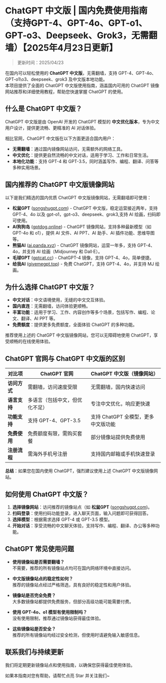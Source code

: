 # ChatGPT 中文版 | 国内免费使用指南（支持GPT-4、GPT-4o、GPT-o1、GPT-o3、Deepseek、Grok3，无需翻墙）【2025年4月23日更新】

> 更新时间：2025/04/23

在国内可以轻松使用的 **ChatGPT 中文版**，无需翻墙，支持 GPT-4、GPT-4o、GPT-o1\o3、deepseek、grok3 及中文版本地功能。  
本项目提供了全面的 ChatGPT 中文版使用指南，涵盖国内可用的 ChatGPT 镜像网站推荐和详细使用教程，帮助您快速掌握 ChatGPT 的使用。

## 什么是 ChatGPT 中文版？

ChatGPT 中文版是由 OpenAI 开发的 ChatGPT 模型的 **中文优化版本**，专为中文用户设计，提供更流畅、更精准的 AI 对话体验。

相比官网，ChatGPT 中文版在以下方面更适合国内用户：

- **无需翻墙**：通过国内镜像网站访问，无需额外的网络工具。
- **中文优化**：提供更自然流畅的中文对话，适用于学习、工作和日常生活。
- **本地化功能**：支持 GPT-4 和 GPT-3.5，同时涵盖写作、编程、翻译、问答等多种实用场景。

## 国内推荐的 ChatGPT 中文版镜像网站

以下是我们精选的国内优质 ChatGPT 中文版镜像网站，无需翻墙即可使用：

- **松鼠GPT** ([songshugpt.com](https://songshugpt.com)) - ChatGPT 中文版，稳定运营接近两年，支持 GPT-4、4o 以及 gpt-o1，gpt-o3、deepseek、grok3,支持 AI 绘画，扫码即可使用。
- **AI狗狗岛** ([gptdog.online](https://gptdog.online)) - ChatGPT 镜像网站，支持多种最新模型（如 GPT-4o 和 o1），提供 AI 文件、AI PPT、AI 助手、AI 插件功能、思维导图等。
- **熊猫AI** ([ai.panda.xyz](https://ai.panda.xyz)) - ChatGPT 镜像网站，运营一年多，支持 GPT-4、4o，并支持 AI 绘画（Midjourney 和 Dall·E）。
- **毛球GPT** ([gptcat.cc](https://gptcat.cc)) - ChatGPT-4 镜像，支持 GPT-4、4o，简单便捷。
- **给我AI** ([givemegpt.top](https://givemegpt.top)) - 免费 ChatGPT，支持 GPT-4、4o，并支持 MJ 绘画。

## 为什么选择 ChatGPT 中文版？

- **中文对话**：中文语境使用，无缝的中文交互体验。
- **国内直连**：无需翻墙，访问体验更顺畅。
- **丰富功能**：适用于学习、工作、内容创作等多个场景，包括写作、编程、论文、翻译、AI PPT 等。
- **免费额度**：提供更多免费额度，全面体验 ChatGPT 的多种功能。

推荐使用上述的 ChatGPT 中文版镜像网站，您可以无障碍地使用 ChatGPT，享受顺畅的在线使用体验。

## ChatGPT 官网与 ChatGPT 中文版的区别

| 对比项       | ChatGPT 官网                        | ChatGPT 中文版（镜像网站）        |
|--------------|-----------------------------------|----------------------------------|
| **访问方式**   | 需翻墙，访问速度受限               | 无需翻墙，国内快速访问            |
| **语言支持**   | 多语言（包括中文，但优化不足）      | 专注中文优化，响应更快速          |
| **功能支持**   | 支持 GPT-4、GPT-3.5               | 支持 ChatGPT 全模型，更多中文版功能 |
| **免费使用**   | 免费额度有限，需购买套餐           | 部分镜像站提供免费使用           |
| **注册流程**   | 需海外手机号注册                  | 支持国内邮箱或手机快速登录        |

**总结**：如果您在国内使用 ChatGPT，强烈建议使用上述 ChatGPT 中文版镜像网站。

## 如何使用 ChatGPT 中文版？

1. **选择镜像网站**：访问推荐的镜像站点（如 **松鼠GPT** ([songshugpt.com](https://songshugpt.com))。
2. **扫码登录**：使用扫码功能登录，进入聊天页面，输入问题即可获得回答。
3. **选择模型**：根据需求选择 GPT-4 或 GPT-3.5 模型。
4. **开始对话**：享受流畅的中文聊天体验，支持写作、编程、翻译、办公等多种功能。

## ChatGPT 常见使用问题

- **使用镜像站是否需要翻墙？**  
  不需要，推荐的所有镜像站点均可在国内网络环境中直接访问。

- **中文版镜像站点的稳定性如何？**  
  推荐的镜像站点经过严格筛选，具有良好的稳定性和用户体验。

- **镜像站是否完全免费？**  
  大多数镜像站都提供免费服务，但部分高级功能可能需要付费。

- **使用 GPT-4o、o1 模型有使用限制吗？**  
  没有使用限制，推荐通过镜像站获得最佳体验。

- **这些镜像站是否安全？**  
  推荐的所有镜像站均经过安全检测，但使用时请避免输入敏感信息。

## 联系我们与持续更新

我们将定期更新镜像站点和使用指南，以确保您获得最佳使用体验。

如果本指南对您有帮助，请帮忙点亮 Star 并关注我们~
```

